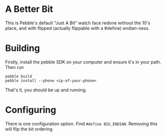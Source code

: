 A Better Bit 
============


This is Pebble's default "Just A Bit" watch face redone without the 10's place, 
and with flipped (actually flippable with a #define) endian-ness. 

Building
========
Firstly, install the pebble SDK on your computer and ensure it's in your path. Then run 

    pebble build 
    pebble install --phone <ip-of-your-phone> 

That's it, you should be up and running. 

Configuring
===========
There is one configuration option. Find `#define BIG_ENDIAN`. Removing this 
will flip the bit ordering. 
